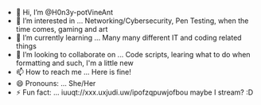- 👋 Hi, I’m @H0n3y-potVineAnt
- 👀 I’m interested in ... Networking/Cybersecurity, Pen Testing, when the time comes, gaming and art
- 🌱 I’m currently learning ... Many many different IT and coding related things
- 💞️ I’m looking to collaborate on ... Code scripts, learing what to do when formatting and such, I'm a little new
- 📫 How to reach me ... Here is fine!
- 😄 Pronouns: ... She/Her
- ⚡ Fun fact: ... iuuqt://xxx.uxjudi.uw/ipofzqpuwjofbou maybe I stream? :D

<!---
H0n3y-potVineAnt/H0n3y-potVineAnt is a ✨ special ✨ repository because its `README.md` (this file) appears on your GitHub profile.
You can click the Preview link to take a look at your changes.
--->
